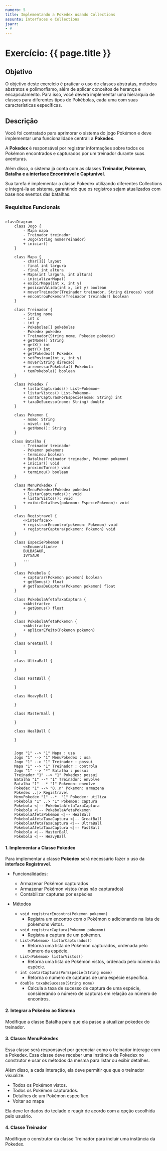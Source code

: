 ```yaml
---
numero: 5
title: Implementando a Pokedex usando Collections
assunto: Interfaces e Collections
jsarr:
- # 
---
```



# Exercício: {{ page.title }}

## Objetivo

O objetivo deste exercício é praticar o uso de classes abstratas, métodos abstratos e polimorfismo, além de aplicar conceitos de herança e encapsulamento. 
Para isso, você deverá implementar uma hierarquia de classes para diferentes tipos de Pokébolas, cada uma com suas características específicas.

## Descrição

Você foi contratado para aprimorar o sistema do jogo Pokémon e deve implementar uma funcionalidade central: a **Pokedex**. 

A **Pokedex** é responsável por registrar informações sobre todos os Pokémon encontrados e capturados por um treinador durante suas aventuras.

Além disso, o sistema já conta com as classes **Treinador, Pokemon, Batalha e a interface Encontrável e Capturável**. 

Sua tarefa é implementar a classe Pokedex utilizando diferentes Collections e integrá-la ao sistema, garantindo que os registros sejam atualizados com base nos eventos das batalhas.

### Requisitos Funcionais

```mermaid

classDiagram
	class Jogo {
        - Mapa mapa
        - Treinador treinador
        + Jogo(String nomeTreinador)
        + iniciar()
    }

	class Mapa {
        - char[][] layout
        - final int largura
        - final int altura
        + Mapa(int largura, int altura)
        - inicializarMapa()
        + exibirMapa(int x, int y)
        + posicaoValida(int x, int y) boolean
        + moverTreinador(Treinador treinador, String direcao) void
        + encontrouPokemon(Treinador treinador) boolean
    }
    
    class Treinador {
    	- String nome
    	- int x
    	- int y
    	- Pokebolas[] pokebolas
    	- Pokedex pokedex
    	+ Treinador(String nome, Pokedex pokedex)
    	+ getNome() String
    	+ getX() int
    	+ getY() int
    	+ getPokedex() Pokedex
    	+ setPosicao(int x, int y)
		+ mover(String direcao)
		+ arremessarPokebola() Pokebola
		+ temPokebola() boolean
    }

    class Pokedex {
        + listarCapturados() List~Pokemon~
        + listarVistos() List~Pokemon~
        + contarCapturasPorEspecie(nome: String) int
        + taxaDeSucesso(nome: String) double
    }

    class Pokemon {
        - nome: String
        - nivel: int
        + getNome(): String
    }

   class Batalha {
        - Treinador treinador
        - Pokemon pokemons
        - terminou boolean
        + Batalha(Treinador treinador, Pokemon pokemon)
        + iniciar() void
        + proximoTurno() void
        + terminou() boolean
    }
       
    class MenuPokedex {
        + MenuPokedex(Pokedex pokedex)
        + listarCapturados(): void
        + listarVistos(): void
        + exibirDetalhes(pokemon: EspeciePokemon): void
    }
    
    class Registravel {
    	<<interface>>
    	+ registrarEncontro(pokemon: Pokemon) void
    	+ registrarCaptura(pokemon: Pokemon) void
    }
    
    class EspeciePokemon {
    	<<Enumeration>>
    	BULBASAUR,
    	IVYSAUR
    	...
    }
    
    class Pokebola {
        + capturar(Pokemon pokemon) boolean
        + getBonus() float
        # getTaxaDeCaptura(Pokemon pokemon) float
    }
    
    class PokebolaAfetaTaxaCaptura {
    	<<Abstract>>	
    	+ getBonus() float
    }
    
    class PokebolaAfetaPokemon {
    	<<Abstract>>	
    	+ aplicarEfeito(Pokemon pokemon)
    }

    class GreatBall {

    }

    class UltraBall {

    }
    
    class FastBall {

    }
    
    class HeavyBall {

    }

    class MasterBall {

    }
    
    class HealBall {

    }

    
    Jogo "1" --> "1" Mapa : usa
    Jogo "1" --> "1" MenuPokedex : usa
    Jogo "1" --> "1" Treinador : possui
    Mapa "1" --> "1" Treinador : controla
    Jogo "1" --> "*" Batalha : possui
    Treinador "1" --> "1" Pokedex: possui
    Batalha "1" --* "1" Treinador: envolve
    Batalha "1" --* "1" Pokemon: envolve
    Pokedex "1" --> "0..n" Pokemon: armazena
    Pokedex ..|> Registravel
    MenuPokedex "1" --*  "1" Pokedex: utiliza
    Pokebola "1" ..> "1" Pokemon: captura
    Pokebola <|-- PokebolaAfetaTaxaCaptura
    Pokebola <|-- PokebolaAfetaPokemon
    PokebolaAfetaPokemon <|-- HealBall
    PokebolaAfetaTaxaCaptura <|-- GreatBall
    PokebolaAfetaTaxaCaptura <|-- UltraBall
    PokebolaAfetaTaxaCaptura <|-- FastBall
    Pokebola <|-- MasterBall
    Pokebola <|-- HeavyBall
```


#### 1. Implementar a Classe **Pokedex**

Para implementar a classe **Pokedex** será necessário fazer o uso da **interface Registravel**.


- Funcionalidades:
  - Armazenar Pokémon capturados
  - Armazenar Pokémon vistos (mas não capturados)
  - Contabilizar capturas por espécies
  
- Métodos
  - `void registrarEncontro(Pokemon pokemon)`
     - Registra um encontro com o Pokémon o adicionando  na lista de pokemons vistos. 
  - `void registrarCaptura(Pokemon pokemon)`
     - Registra a captura de um pokemon. 
  - `List<Pokemon> listarCapturados() `
      - Retorna uma lista de Pokémon capturados, ordenada pelo número da espécie.
  - `List<Pokemon> listarVistos()`
      - Retorna uma lista de Pokémon vistos, ordenada pelo número da espécie.
  - `int contarCapturasPorEspecie(String nome)`
     - Retorna o número de capturas de uma espécie específica.
  - `double taxaDeSucesso(String nome)`
      - Calcula a taxa de sucesso de captura de uma espécie, considerando o número de capturas em relação ao número de encontros.
    
#### 2. Integrar a Pokedex ao Sistema

Modifique a classe Batalha para que ela passe a atualizar pokedex do treinador. 


#### 3. Classe: MenuPokedex

Essa classe será responsável por gerenciar como o treinador interage com a Pokedex. Essa classe deve receber uma instância da Pokedex no construtor e usar os métodos da mesma para listar ou exibir detalhes.

Além disso, a cada interação, ela deve permitir que que o treinador visualize:

- Todos os Pokémon vistos.
- Todos os Pokémon capturados.
- Detalhes de um Pokémon específico
- Voltar ao mapa

Ela deve ler dados do teclado e reagir de acordo com a opção escolhida pelo usuário.


#### 4. Classe Treinador

Modifique o construtor da classe Treinador para incluir uma instância da Pokedex.
